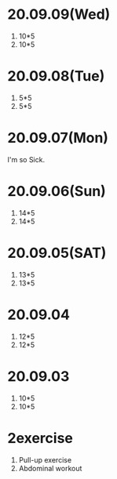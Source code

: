 # 20.09.09(Wed)
1. 10*5
2. 10*5

# 20.09.08(Tue)
1. 5*5
2. 5*5

# 20.09.07(Mon)
I'm so Sick.

# 20.09.06(Sun)
1. 14*5
2. 14*5

# 20.09.05(SAT)
1. 13*5
2. 13*5

# 20.09.04
1. 12*5
2. 12*5

# 20.09.03
1. 10*5
2. 10*5

# 2exercise
1. Pull-up exercise
2. Abdominal workout

